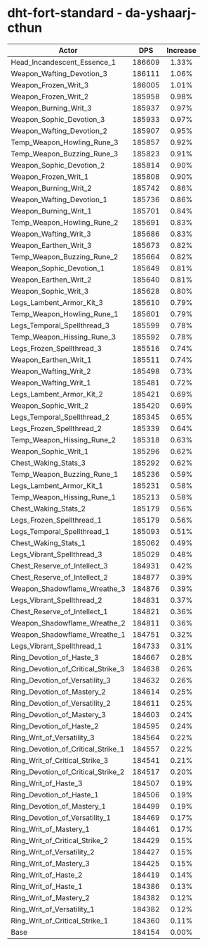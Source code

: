 # dht-fort-standard - da-yshaarj-cthun
| Actor | DPS | Increase |
|---|:---:|:---:|
|Head_Incandescent_Essence_1|186609|1.33%|
|Weapon_Wafting_Devotion_3|186111|1.06%|
|Weapon_Frozen_Writ_3|186005|1.01%|
|Weapon_Frozen_Writ_2|185958|0.98%|
|Weapon_Burning_Writ_3|185937|0.97%|
|Weapon_Sophic_Devotion_3|185933|0.97%|
|Weapon_Wafting_Devotion_2|185907|0.95%|
|Temp_Weapon_Howling_Rune_3|185857|0.92%|
|Temp_Weapon_Buzzing_Rune_3|185823|0.91%|
|Weapon_Sophic_Devotion_2|185814|0.90%|
|Weapon_Frozen_Writ_1|185808|0.90%|
|Weapon_Burning_Writ_2|185742|0.86%|
|Weapon_Wafting_Devotion_1|185736|0.86%|
|Weapon_Burning_Writ_1|185701|0.84%|
|Temp_Weapon_Howling_Rune_2|185691|0.83%|
|Weapon_Wafting_Writ_3|185686|0.83%|
|Weapon_Earthen_Writ_3|185673|0.82%|
|Temp_Weapon_Buzzing_Rune_2|185664|0.82%|
|Weapon_Sophic_Devotion_1|185649|0.81%|
|Weapon_Earthen_Writ_2|185640|0.81%|
|Weapon_Sophic_Writ_3|185628|0.80%|
|Legs_Lambent_Armor_Kit_3|185610|0.79%|
|Temp_Weapon_Howling_Rune_1|185601|0.79%|
|Legs_Temporal_Spellthread_3|185599|0.78%|
|Temp_Weapon_Hissing_Rune_3|185592|0.78%|
|Legs_Frozen_Spellthread_3|185516|0.74%|
|Weapon_Earthen_Writ_1|185511|0.74%|
|Weapon_Wafting_Writ_2|185498|0.73%|
|Weapon_Wafting_Writ_1|185481|0.72%|
|Legs_Lambent_Armor_Kit_2|185421|0.69%|
|Weapon_Sophic_Writ_2|185420|0.69%|
|Legs_Temporal_Spellthread_2|185345|0.65%|
|Legs_Frozen_Spellthread_2|185339|0.64%|
|Temp_Weapon_Hissing_Rune_2|185318|0.63%|
|Weapon_Sophic_Writ_1|185296|0.62%|
|Chest_Waking_Stats_3|185292|0.62%|
|Temp_Weapon_Buzzing_Rune_1|185236|0.59%|
|Legs_Lambent_Armor_Kit_1|185231|0.58%|
|Temp_Weapon_Hissing_Rune_1|185213|0.58%|
|Chest_Waking_Stats_2|185179|0.56%|
|Legs_Frozen_Spellthread_1|185179|0.56%|
|Legs_Temporal_Spellthread_1|185093|0.51%|
|Chest_Waking_Stats_1|185062|0.49%|
|Legs_Vibrant_Spellthread_3|185029|0.48%|
|Chest_Reserve_of_Intellect_3|184931|0.42%|
|Chest_Reserve_of_Intellect_2|184877|0.39%|
|Weapon_Shadowflame_Wreathe_3|184876|0.39%|
|Legs_Vibrant_Spellthread_2|184831|0.37%|
|Chest_Reserve_of_Intellect_1|184821|0.36%|
|Weapon_Shadowflame_Wreathe_2|184811|0.36%|
|Weapon_Shadowflame_Wreathe_1|184751|0.32%|
|Legs_Vibrant_Spellthread_1|184733|0.31%|
|Ring_Devotion_of_Haste_3|184667|0.28%|
|Ring_Devotion_of_Critical_Strike_3|184638|0.26%|
|Ring_Devotion_of_Versatility_3|184632|0.26%|
|Ring_Devotion_of_Mastery_2|184614|0.25%|
|Ring_Devotion_of_Versatility_2|184611|0.25%|
|Ring_Devotion_of_Mastery_3|184603|0.24%|
|Ring_Devotion_of_Haste_2|184595|0.24%|
|Ring_Writ_of_Versatility_3|184564|0.22%|
|Ring_Devotion_of_Critical_Strike_1|184557|0.22%|
|Ring_Writ_of_Critical_Strike_3|184541|0.21%|
|Ring_Devotion_of_Critical_Strike_2|184517|0.20%|
|Ring_Writ_of_Haste_3|184507|0.19%|
|Ring_Devotion_of_Haste_1|184506|0.19%|
|Ring_Devotion_of_Mastery_1|184499|0.19%|
|Ring_Devotion_of_Versatility_1|184469|0.17%|
|Ring_Writ_of_Mastery_1|184461|0.17%|
|Ring_Writ_of_Critical_Strike_2|184429|0.15%|
|Ring_Writ_of_Versatility_2|184427|0.15%|
|Ring_Writ_of_Mastery_3|184425|0.15%|
|Ring_Writ_of_Haste_2|184419|0.14%|
|Ring_Writ_of_Haste_1|184386|0.13%|
|Ring_Writ_of_Mastery_2|184382|0.12%|
|Ring_Writ_of_Versatility_1|184382|0.12%|
|Ring_Writ_of_Critical_Strike_1|184360|0.11%|
|Base|184154|0.00%|
